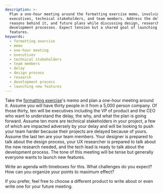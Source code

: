 ```yaml
---
description: >-
  Plan a one-hour meeting around the formatting exercise memo, involving
  executives, technical stakeholders, and team members. Address the delay,
  reasons behind it, and future plans while discussing design, research, and
  development processes. Expect tension but a shared goal of launching new
  features.
keywords:
  - formatting exercise
  - memo
  - one-hour meeting
  - executives
  - technical stakeholders
  - team members
  - delay
  - design process
  - research
  - development process
  - launching new features
---
```

Take the [formatting exercise](/lessons/technical-writing/formatting-exercise)'s memo and plan a one-hour meeting around it. Assume you will have thirty people in it from a 5,000 person company. Of those thirty, ten will be executives including the VP of product and the CEO who want to understand the delay, the why, and what the plan is going forward. Assume ten more are technical stakeholders in your project, a few of which are impacted adversely by your delay and will be looking to push your team harder because their projects are delayed because of yours. Assume the last ten are your team members. Your designer is prepared to talk about the design process, your UX researcher is prepared to talk about the new research needed, and the tech lead is ready to talk about the development process. The tone of this meeting will be tense but generally everyone wants to launch new features.

Write an agenda with timeboxes for this. What challenges do you expect? How can you organize your points to maximum effect?

If you prefer, feel free to choose a different product to write about or even write one for your future meeting.
